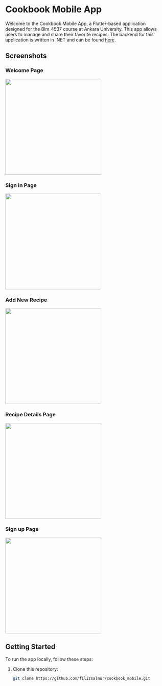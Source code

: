 # Cookbook Mobile App

Welcome to the Cookbook Mobile App, a Flutter-based application designed for the Blm_4537 course at Ankara University. This app allows users to manage and share their favorite recipes. The backend for this application is written in .NET and can be found [here](https://github.com/filizsalnur/cookbook_backend).

## Screenshots

### Welcome Page
<img src="https://github.com/filizsalnur/cookbook_mobile/assets/92436947/906332b8-1ec3-4d26-804f-9d0fd06f569a-small.jpg" width="300">

### Sign in Page
<img src="https://github.com/filizsalnur/cookbook_mobile/assets/92436947/1c0dd57f-7229-41b5-b673-540f9227faa4-small.jpg" width="300">

### Add New Recipe
<img src="https://github.com/filizsalnur/cookbook_mobile/assets/92436947/93fdb6bd-2e31-4e99-ad2c-11a9d467b113-small.jpg" width="300">

### Recipe Details Page
<img src="https://github.com/filizsalnur/cookbook_mobile/assets/92436947/d4a987f6-3c05-4c43-b88a-c5873a10539d-small.jpg" width="300">

### Sign up Page
<img src="https://github.com/filizsalnur/cookbook_mobile/assets/92436947/375fe58e-e50a-4810-a40d-8f53338dc3cd-small.jpg" width="300">

## Getting Started

To run the app locally, follow these steps:

1. Clone this repository:
   ```bash
   git clone https://github.com/filizsalnur/cookbook_mobile.git
